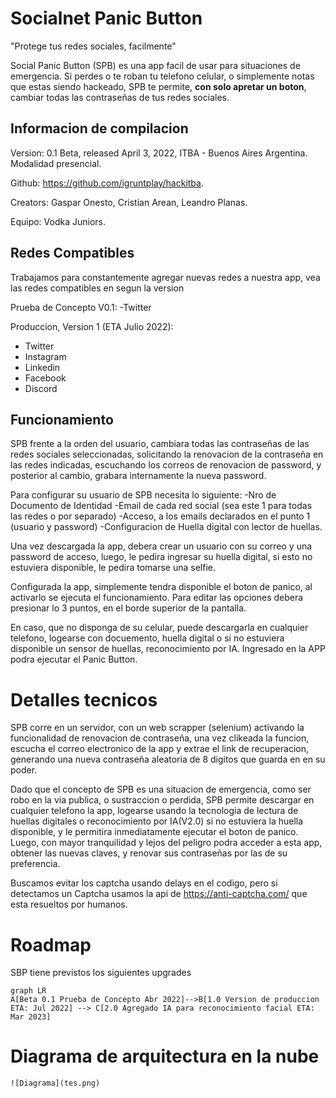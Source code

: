 # Socialnet Panic Button
 "Protege tus redes sociales, facilmente" 

Social Panic Button (SPB) es una app facil de usar para situaciones de emergencia. 
Si perdes o te roban tu telefono celular, o simplemente notas que estas siendo hackeado, SPB te permite, **con solo apretar un boton**, cambiar todas las contraseñas de tus redes sociales. 


## Informacion de compilacion

Version: 0.1 Beta, released April 3, 2022, ITBA - Buenos Aires Argentina. Modalidad presencial.

Github: https://github.com/igruntplay/hackitba.

Creators: Gaspar Onesto, Cristian Arean, Leandro Planas.

Equipo: Vodka Juniors.

## Redes Compatibles
Trabajamos para constantemente agregar nuevas redes a nuestra app, vea las redes compatibles en segun la version

Prueba de Concepto V0.1: 
 -Twitter

Produccion, Version 1 (ETA Julio 2022):
 - Twitter 
 - Instagram
 - Linkedin
 - Facebook
 - Discord

## Funcionamiento
SPB frente a la orden del usuario, cambiara todas las contraseñas de las redes sociales seleccionadas, solicitando la renovacion de la contraseña en las redes indicadas, escuchando los correos de renovacion de password, y posterior al cambio, grabara internamente la nueva password.

Para configurar su usuario de SPB necesita lo siguiente:
-Nro de Documento de Identidad
-Email de cada red social (sea este 1 para todas las redes o por separado)
-Acceso, a los emails declarados en el punto 1 (usuario y password)
-Configuracion de Huella digital con lector de huellas. 

Una vez descargada la app, debera crear un usuario con su correo y una password de acceso, luego, le pedira ingresar su huella digital, si esto no estuviera disponible, le pedira tomarse una selfie. 

Configurada la app, simplemente tendra disponible el boton de panico, al activarlo se ejecuta el funcionamiento. Para editar las opciones debera presionar lo 3 puntos, en el borde superior de la pantalla. 

En caso, que no disponga de su celular, puede descargarla en cualquier telefono, logearse con docuemento, huella digital o si no estuviera disponible un sensor de huellas, reconocimiento por IA. Ingresado en la APP podra ejecutar el Panic Button. 


# Detalles tecnicos

SPB corre en un servidor, con un web scrapper (selenium) activando la funcionalidad de renovacion de contraseña, una vez clikeada la funcion, escucha el correo electronico de la app y extrae el link de recuperacion, generando una nueva contraseña aleatoria de 8 digitos que guarda en en su poder. 

Dado que el concepto de SPB es una situacion de emergencia, como ser robo en la via publica, o sustraccion o perdida, SPB permite descargar en cualquier telefono la app, logearse usando la tecnologia de lectura de huellas digitales o reconocimiento por IA(V2.0) si no estuviera la huella disponible, y le permitira inmediatamente ejecutar el boton de panico. Luego, con mayor tranquilidad y lejos del peligro podra acceder a esta app, obtener las nuevas claves, y renovar sus contraseñas por las de su preferencia. 

Buscamos evitar los captcha usando delays en el codigo, pero si detectamos un Captcha usamos la api de https://anti-captcha.com/ que esta resueltos por humanos.

# Roadmap

SBP tiene previstos los siguientes upgrades

```mermaid
graph LR
A[Beta 0.1 Prueba de Concepto Abr 2022]-->B[1.0 Version de produccion ETA: Jul 2022] --> C[2.0 Agregado IA para reconocimiento facial ETA: Mar 2023] 
```

# Diagrama de arquitectura en la nube
```
![Diagrama](tes.png)
